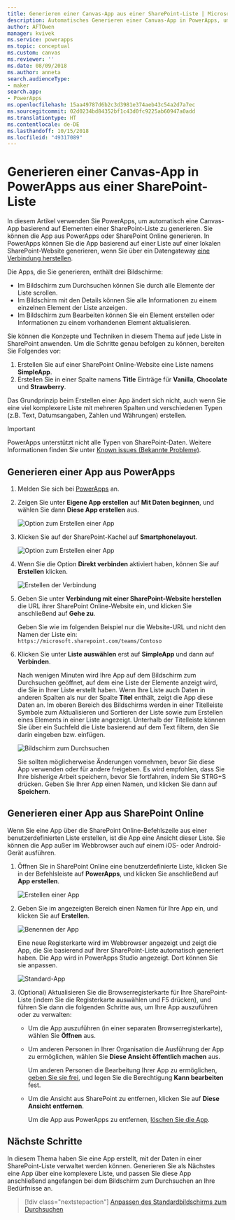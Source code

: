```yaml
---
title: Generieren einer Canvas-App aus einer SharePoint-Liste | Microsoft-Dokumentation
description: Automatisches Generieren einer Canvas-App in PowerApps, um Daten in einer SharePoint-Liste zu verwalten
author: AFTOwen
manager: kvivek
ms.service: powerapps
ms.topic: conceptual
ms.custom: canvas
ms.reviewer: ''
ms.date: 08/09/2018
ms.author: anneta
search.audienceType:
- maker
search.app:
- PowerApps
ms.openlocfilehash: 15aa49787d6b2c3d3981e374aeb43c54a2d7a7ec
ms.sourcegitcommit: 02d0234bd84352bf1c43d0fc9225ab60947a0add
ms.translationtype: HT
ms.contentlocale: de-DE
ms.lasthandoff: 10/15/2018
ms.locfileid: "49317089"
---
```

# <a name="generate-a-canvas-app-in-powerapps-from-a-sharepoint-list"></a>Generieren einer Canvas-App in PowerApps aus einer SharePoint-Liste

In diesem Artikel verwenden Sie PowerApps, um automatisch eine Canvas-App basierend auf Elementen einer SharePoint-Liste zu generieren. Sie können die App aus PowerApps oder SharePoint Online generieren. In PowerApps können Sie die App basierend auf einer Liste auf einer lokalen SharePoint-Website generieren, wenn Sie über ein Datengateway [eine Verbindung herstellen](connect-to-sharepoint.md).

Die Apps, die Sie generieren, enthält drei Bildschirme:

- Im Bildschirm zum Durchsuchen können Sie durch alle Elemente der Liste scrollen.
- Im Bildschirm mit den Details können Sie alle Informationen zu einem einzelnen Element der Liste anzeigen.
- Im Bildschirm zum Bearbeiten können Sie ein Element erstellen oder Informationen zu einem vorhandenen Element aktualisieren.

Sie können die Konzepte und Techniken in diesem Thema auf jede Liste in SharePoint anwenden. Um die Schritte genau befolgen zu können, bereiten Sie Folgendes vor:

1. Erstellen Sie auf einer SharePoint Online-Website eine Liste namens **SimpleApp**.
2. Erstellen Sie in einer Spalte namens **Title** Einträge für **Vanilla**, **Chocolate** und **Strawberry**.

Das Grundprinzip beim Erstellen einer App ändert sich nicht, auch wenn Sie eine viel komplexere Liste mit mehreren Spalten und verschiedenen Typen (z.B. Text, Datumsangaben, Zahlen und Währungen) erstellen.

> [!IMPORTANT]
> PowerApps unterstützt nicht alle Typen von SharePoint-Daten. Weitere Informationen finden Sie unter [Known issues (Bekannte Probleme)](connections/connection-sharepoint-online.md#known-issues).

## <a name="generate-an-app-from-within-powerapps"></a>Generieren einer App aus PowerApps

1. Melden Sie sich bei [PowerApps](https://web.powerapps.com?utm_source=padocs&utm_medium=linkinadoc&utm_campaign=referralsfromdoc) an.

1. Zeigen Sie unter **Eigene App erstellen** auf **Mit Daten beginnen**, und wählen Sie dann **Diese App erstellen** aus.

    ![Option zum Erstellen einer App](./media/app-from-sharepoint/start-from-data.png)

1. Klicken Sie auf der SharePoint-Kachel auf **Smartphonelayout**.

    ![Option zum Erstellen einer App](./media/app-from-sharepoint/sharepoint-tile.png)

1. Wenn Sie die Option **Direkt verbinden** aktiviert haben, können Sie auf **Erstellen** klicken.

    ![Erstellen der Verbindung](./media/app-from-sharepoint/create-connection.png)

1. Geben Sie unter **Verbindung mit einer SharePoint-Website herstellen** die URL ihrer SharePoint Online-Website ein, und klicken Sie anschließend auf **Gehe zu**.

    Geben Sie wie im folgenden Beispiel nur die Website-URL und nicht den Namen der Liste ein:<br>`https://microsoft.sharepoint.com/teams/Contoso`

1. Klicken Sie unter **Liste auswählen** erst auf **SimpleApp** und dann auf **Verbinden**.

    Nach wenigen Minuten wird Ihre App auf dem Bildschirm zum Durchsuchen geöffnet, auf dem eine Liste der Elemente anzeigt wird, die Sie in Ihrer Liste erstellt haben. Wenn Ihre Liste auch Daten in anderen Spalten als nur der Spalte **Titel** enthält, zeigt die App diese Daten an. Im oberen Bereich des Bildschirms werden in einer Titelleiste Symbole zum Aktualisieren und Sortieren der Liste sowie zum Erstellen eines Elements in einer Liste angezeigt. Unterhalb der Titelleiste können Sie über ein Suchfeld die Liste basierend auf dem Text filtern, den Sie darin eingeben bzw. einfügen. 

    ![Bildschirm zum Durchsuchen](./media/app-from-sharepoint/browse-screen.png)

    Sie sollten möglicherweise Änderungen vornehmen, bevor Sie diese App verwenden oder für andere freigeben. Es wird empfohlen, dass Sie Ihre bisherige Arbeit speichern, bevor Sie fortfahren, indem Sie STRG+S drücken. Geben Sie Ihrer App einen Namen, und klicken Sie dann auf **Speichern**.

## <a name="generate-an-app-from-within-sharepoint-online"></a>Generieren einer App aus SharePoint Online

Wenn Sie eine App über die SharePoint Online-Befehlszeile aus einer benutzerdefinierten Liste erstellen, ist die App eine Ansicht dieser Liste. Sie können die App außer im Webbrowser auch auf einem iOS- oder Android-Gerät ausführen.

1. Öffnen Sie in SharePoint Online eine benutzerdefinierte Liste, klicken Sie in der Befehlsleiste auf **PowerApps**, und klicken Sie anschließend auf **App erstellen**.

    ![Erstellen einer App](./media/app-from-sharepoint/generate-new-app.png)

2. Geben Sie im angezeigten Bereich einen Namen für Ihre App ein, und klicken Sie auf **Erstellen**.

    ![Benennen der App](./media/app-from-sharepoint/app-name.png)

    Eine neue Registerkarte wird im Webbrowser angezeigt und zeigt die App, die Sie basierend auf Ihrer SharePoint-Liste automatisch generiert haben. Die App wird in PowerApps Studio angezeigt. Dort können Sie sie anpassen.

    ![Standard-App](./media/app-from-sharepoint/default-app.png)

3. (Optional) Aktualisieren Sie die Browserregisterkarte für Ihre SharePoint-Liste (indem Sie die Registerkarte auswählen und F5 drücken), und führen Sie dann die folgenden Schritte aus, um Ihre App auszuführen oder zu verwalten:

    - Um die App auszuführen (in einer separaten Browserregisterkarte), wählen Sie **Öffnen** aus.
    - Um anderen Personen in Ihrer Organisation die Ausführung der App zu ermöglichen, wählen Sie **Diese Ansicht öffentlich machen** aus.

        Um anderen Personen die Bearbeitung Ihrer App zu ermöglichen, [geben Sie sie frei](share-app.md), und legen Sie die Berechtigung **Kann bearbeiten** fest.

    - Um die Ansicht aus SharePoint zu entfernen, klicken Sie auf **Diese Ansicht entfernen**.

        Um die App aus PowerApps zu entfernen, [löschen Sie die App](delete-app.md).

## <a name="next-steps"></a>Nächste Schritte
In diesem Thema haben Sie eine App erstellt, mit der Daten in einer SharePoint-Liste verwaltet werden können. Generieren Sie als Nächstes eine App über eine komplexere Liste, und passen Sie diese App anschließend angefangen bei dem Bildschirm zum Durchsuchen an Ihre Bedürfnisse an.

> [!div class="nextstepaction"]
> [Anpassen des Standardbildschirms zum Durchsuchen](customize-layout-sharepoint.md)
